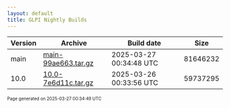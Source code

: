 ```yaml
---
layout: default
title: GLPI Nightly Builds
---
```


Version|Archive|Build date|Size
---|---|---|---
main|[main-99ae663.tar.gz](main-99ae663.tar.gz)|2025-03-27 00:34:48 UTC|81646232
10.0|[10.0-7e6d11c.tar.gz](10.0-7e6d11c.tar.gz)|2025-03-26 00:33:56 UTC|59737295

<font size="1">Page generated on 2025-03-27 00:34:49 UTC</font>
